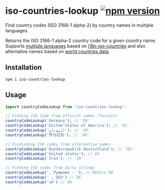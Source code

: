 # iso-countries-lookup [![npm version](https://badge.fury.io/js/iso-countries-lookup.svg)](https://badge.fury.io/js/iso-countries-lookup)

Find country codes (ISO 3166-1 alpha-2) by country names in multiple languages.

Returns the ISO 3166-1 alpha-2 country code for a given country name. Supports [multiple languages](https://www.npmjs.com/package/i18n-iso-countries#supported-languages-iso-639-1) based on [i18n-iso-countries](https://github.com/michaelwittig/node-i18n-iso-countries)
and also alternative names based on [world countries data](https://github.com/mledoze/countries).  

## Installation

```
npm i iso-countries-lookup
```

## Usage

```javascript
import countryCodeLookup from 'iso-countries-lookup';

// Finding ISO Code from official names (fastest)
countryCodeLookup('Germany'); // 'DE'
countryCodeLookup('United States of America'); // 'US'
countryCodeLookup('اليونان'); // 'GR'
countryCodeLookup('罗马尼亚'); // 'RO'

// Findinding ISO codes from alternative names
countryCodeLookup('Bundesrepublik Deutschland'); // 'DE'
countryCodeLookup('United states'); // US
countryCodeLookup('Iran'); // 'IR'

// Finding ISO codes from dirty strings
countryCodeLookup(', Румыния - '); // Return RO
countryCodeLookup(' , DEU') // DE
countryCodeLookup('uk') // UK

```
